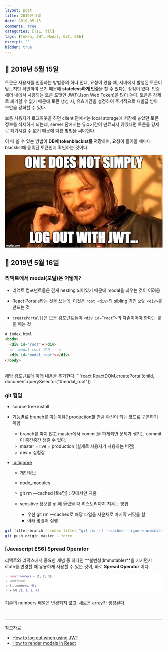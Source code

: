 ```yaml
---
layout: post
title: 2019년 5월
date: 2019-05-15
comments: true
categories: [TIL, til]
tags: [Token, JWT, Modal, Git, ES6]
excerpt: ""
hidden: true
---
```


## 📅 2019년 5월 15일

토큰은 사용자를 인증하는 방법중의 하나 인데, 요청이 왔을 때, 서버에서 발행된 토큰이 맞는지만 확인하여 쓰기 때문에 **stateless하게 인증**을 할 수 있다는 장점이 있다. 인증 헤더 내에서 사용되는 토큰 포맷인 JWT(Json Web Token)을 많이 쓴다. 토큰은 강제로 폐기할 수 없기 때문에 토큰 생성 시, 유효기간을 설정하여 주기적으로 재발급 받아 보안을 강화할 수 있다.

보통 사용자가 로그아웃을 하면 client 단에서는 local storage에 저장해 놓았던 토큰 정보를 삭제하게 되는데, server 단에서는 유효기간이 만료되지 않았다면 토큰을 강제로 폐기시킬 수 없기 때문에 다른 방법을 써야한다.

이 때 쓸 수 있는 방법이 **DB에 tokenblackist를 저장**하여, 요청이 들어올 때마다 blacklist에 등록된 토큰인지 확인하는 것이다.

![logoutwithjwt](/images/logoutwithjwt.jpeg "logoutwithjwt")

## 📅 2019년 5월 16일

### 리액트에서 modal(모달)은 어떻게?

- 리액트 컴포넌트들은 깊게 nesting 되어있기 때문에 modal을 띄우는 것이 어려움

- React Portals라는 것을 쓰는데, 이것은 `root <div>`의 sibling 격인 `모달 <div>`를 만드는 것
- `createPortal()`은 모든 컴포넌트들이 `<div id=”root”>`의 자손이어야 한다는 룰을 깨는 것

```html
# index.html
<body>
  <div id="root"></div>
  <!--modal root 추가 --->
  <div id="modal_root"></div>
</body>
```

<br>
해당 컴포넌트에 아래 내용을 추가한다.
```react
ReactDOM.createPortal(child, document.querySelector("#modal_root"))
```

### git 협업

- source tree install
- 기능별로 branch를 따는이유? production할 만큼 확신이 되는 코드로 구분하기 위함
  - branch를 따지 않고 master에서 commit을 하게되면 문제가 생기는 commit이 중간중간 생길 수 있다.
  - master = live = production (실제로 사용자가 사용하는 버전)
  - dev = 실험장
- [.gitignore ](<https://www.gitignore.io/](https://www.gitignore.io/)>)

  - 개인정보
  - node_modules
  - git rm —cached [file명] : 깃에서만 지움
  - sensitive 정보를 git에 올렸을 때 히스토리까지 지우는 방법

    - 우선 git rm —cached로 해당 파일을 지운채로 마지막 커밋을 함
    - 아래 명령어 실행

```bash
git filter-branch --index-filter "git rm -rf --cached --ignore-unmatch path_to_file" HEAD
git push origin master --force
```

### [Javascript ES6] Spread Operator

리액트와 리덕스에서 중요한 개념 중 하나인 **불변성(Immutable)**을 지키면서 state를 변경할 때 유용하게 사용할 수 있는 것이, 바로 **Spread Operator** 이다.

![Spread Operator](/images/spread_operator.png "Spread Operator")

기존의 numbers 배열은 변경되지 않고, 새로운 array가 생성된다.

<br>

---

<span class="reference">참고자료</span>

- [How to log out when using JWT](https://medium.com/devgorilla/how-to-log-out-when-using-jwt-a8c7823e8a6)
- [How to render modals in React](https://medium.freecodecamp.org/how-to-render-modals-in-react-bbe9685e947e)
